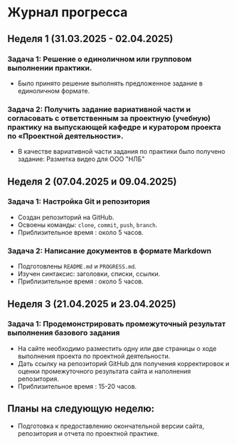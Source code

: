 # Журнал прогресса

## Неделя 1 (31.03.2025 - 02.04.2025)

### Задача 1: Решение о единоличном или групповом выполнении практики.
- Было принято решение выполнять предложенное задание в единоличном формате.

### Задача 2: Получить задание вариативной части и согласовать с ответственным за проектную (учебную) практику на выпускающей кафедре и куратором проекта по «Проектной деятельности».
- В качестве вариативной части задания по практики было получено задание: Разметка видео для ООО "НЛБ"

## Неделя 2 (07.04.2025 и 09.04.2025)

### Задача 1: Настройка Git и репозитория
- Создан репозиторий на GitHub.  
- Освоены команды: `clone`, `commit`, `push`, `branch`.  
- Приблизительное время : около 5 часов.  

### Задача 2: Написание документов в формате Markdown
- Подготовлены `README.md` и `PROGRESS.md`.  
- Изучен синтаксис: заголовки, списки, ссылки.  
- Приблизительное время : около 5 часов. 

## Неделя 3 (21.04.2025 и 23.04.2025)

### Задача 1: Продемонстрировать промежуточный результат выполнения базового задания
- На сайте необходимо разместить одну или две страницы о ходе выполнения проекта по проектной деятельности.
- Дать ссылку на репозиторий GitHub для получения корректировок и оценки промежуточного результата сайта и наполнения репозитория.
- Приблизительное время : 15-20 часов. 

## Планы на следующую неделю:
- Подготовка к предоставлению окончательной версии сайта, репозитория и отчета по проектной практике.